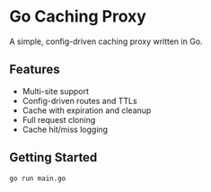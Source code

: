 # Go Caching Proxy

A simple, config-driven caching proxy written in Go.

## Features

- Multi-site support
- Config-driven routes and TTLs
- Cache with expiration and cleanup
- Full request cloning
- Cache hit/miss logging

## Getting Started

```bash
go run main.go
```
